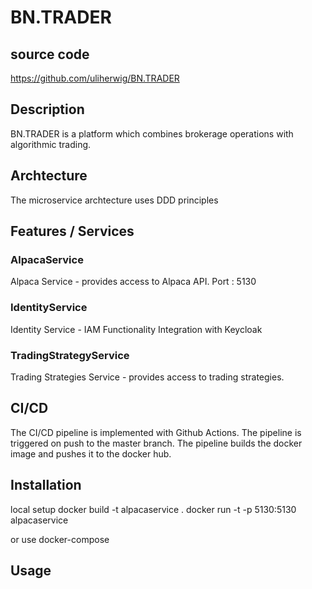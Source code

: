 # BN.TRADER 

## source code

https://github.com/uliherwig/BN.TRADER

## Description

BN.TRADER is a platform which combines brokerage operations with algorithmic trading.

## Archtecture

The microservice archtecture uses DDD principles

## Features / Services

### AlpacaService

Alpaca Service - provides access to Alpaca API. 
Port : 5130

### IdentityService

Identity Service - IAM Functionality
Integration with Keycloak

### TradingStrategyService
Trading Strategies Service - provides access to trading strategies.

## CI/CD

The CI/CD pipeline is implemented with Github Actions. 
The pipeline is triggered on push to the master branch. 
The pipeline builds the docker image and pushes it to the docker hub.




## Installation

local setup
docker build -t alpacaservice .
docker run -t -p 5130:5130 alpacaservice

or use docker-compose

## Usage






	